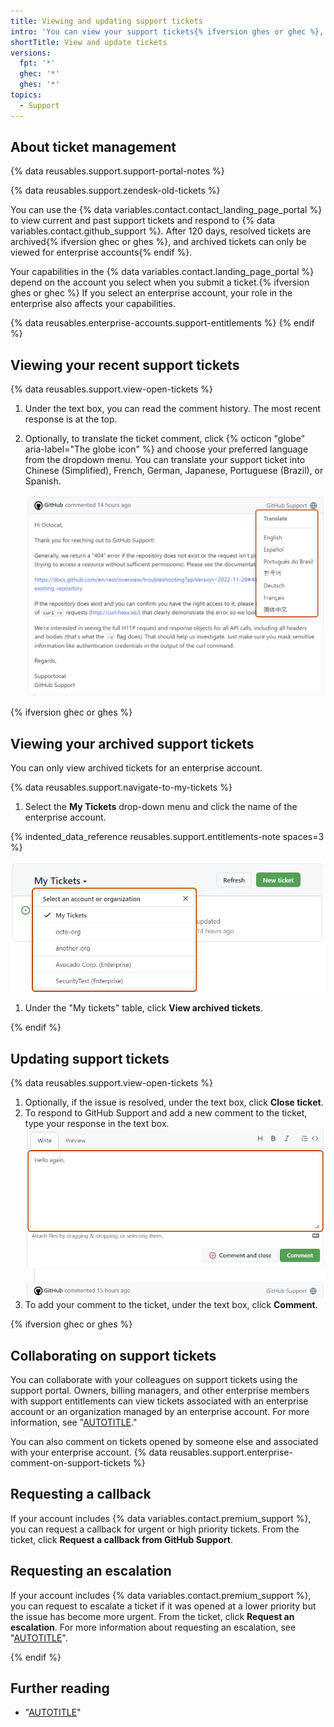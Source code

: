 ```yaml
---
title: Viewing and updating support tickets
intro: 'You can view your support tickets{% ifversion ghes or ghec %}, collaborate with colleagues on tickets,{% endif %} and respond to {% data variables.contact.github_support %} using the {% data variables.contact.landing_page_portal %}.'
shortTitle: View and update tickets
versions:
  fpt: '*'
  ghec: '*'
  ghes: '*'
topics:
  - Support
---
```


## About ticket management

{% data reusables.support.support-portal-notes %}

{% data reusables.support.zendesk-old-tickets %}

You can use the {% data variables.contact.contact_landing_page_portal %} to view current and past support tickets and respond to {% data variables.contact.github_support %}. After 120 days, resolved tickets are archived{% ifversion ghec or ghes %}, and archived tickets can only be viewed for enterprise accounts{% endif %}.

Your capabilities in the {% data variables.contact.landing_page_portal %} depend on the account you select when you submit a ticket.{% ifversion ghes or ghec %} If you select an enterprise account, your role in the enterprise also affects your capabilities.

{% data reusables.enterprise-accounts.support-entitlements %}
{% endif %}

## Viewing your recent support tickets

{% data reusables.support.view-open-tickets %}
1. Under the text box, you can read the comment history. The most recent response is at the top.
1. Optionally, to translate the ticket comment, click {% octicon "globe" aria-label="The globe icon" %} and choose your preferred language from the dropdown menu. You can translate your support ticket into Chinese (Simplified), French, German, Japanese, Portuguese (Brazil), or Spanish.

   ![Screenshot of a support ticket with the dropdown menu showing the options for translation highlighted with a dark orange outline.](/assets/images/help/support/support-ticket-translation-options.png)

{% ifversion ghec or ghes %}

## Viewing your archived support tickets

You can only view archived tickets for an enterprise account.

{% data reusables.support.navigate-to-my-tickets %}
1. Select the **My Tickets** drop-down menu and click the name of the enterprise account.

{% indented_data_reference reusables.support.entitlements-note spaces=3 %}

   ![Screenshot showing the "My Tickets" dropdown menu highlighted in dark orange.](/assets/images/help/support/ticket-context.png)
1. Under the "My tickets" table, click **View archived tickets**.

{% endif %}

## Updating support tickets

{% data reusables.support.view-open-tickets %}
1. Optionally, if the issue is resolved, under the text box, click **Close ticket**.
1. To respond to GitHub Support and add a new comment to the ticket, type your response in the text box.
![Screenshot of the "Add a comment" text field, highlighted in dark orange.](/assets/images/help/support/new-comment-field.png)
1. To add your comment to the ticket, under the text box, click **Comment**.

{% ifversion ghec or ghes %}

## Collaborating on support tickets

You can collaborate with your colleagues on support tickets using the support portal. Owners, billing managers, and other enterprise members with support entitlements can view tickets associated with an enterprise account or an organization managed by an enterprise account. For more information, see "[AUTOTITLE](/enterprise-cloud@latest/admin/user-management/managing-users-in-your-enterprise/managing-support-entitlements-for-your-enterprise)."

You can also comment on tickets opened by someone else and associated with your enterprise account. {% data reusables.support.enterprise-comment-on-support-tickets %}

## Requesting a callback

If your account includes {% data variables.contact.premium_support %}, you can request a callback for urgent or high priority tickets. From the ticket, click **Request a callback from GitHub Support**.

## Requesting an escalation

If your account includes {% data variables.contact.premium_support %}, you can request to escalate a ticket if it was opened at a lower priority but the issue has become more urgent. From the ticket, click **Request an escalation**. For more information about requesting an escalation, see "[AUTOTITLE](/support/learning-about-github-support/about-github-premium-support#assigning-a-priority-to-a-support-ticket)".

{% endif %}

## Further reading

* "[AUTOTITLE](/support/learning-about-github-support/about-github-support)"
